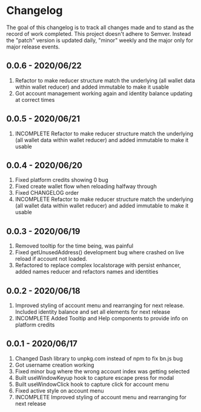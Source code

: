 # Changelog
The goal of this changelog is to track all changes made and to stand as the record of work completed. This project doesn't adhere to Semver. Instead the "patch" version is updated daily, "minor" weekly and the major only for major release events.

## 0.0.6 - 2020/06/22
1. Refactor to make reducer structure match the underlying (all wallet data within wallet reducer) and added immutable to make it usable
2. Got account management working again and identity balance updating at correct times

## 0.0.5 - 2020/06/21
1. INCOMPLETE Refactor to make reducer structure match the underlying (all wallet data within wallet reducer) and added immutable to make it usable

## 0.0.4 - 2020/06/20
1. Fixed platform credits showing 0 bug
2. Fixed create wallet flow when reloading halfway through
3. Fixed CHANGELOG order
4. INCOMPLETE Refactor to make reducer structure match the underlying (all wallet data within wallet reducer) and added immutable to make it usable

## 0.0.3 - 2020/06/19
1. Removed tooltip for the time being, was painful
2. Fixed getUnusedAddress() development bug where crashed on live reload if account not loaded.
3. Refactored to replace complex localstorage with persist enhancer, added names reducer and refactors names and identities

## 0.0.2 - 2020/06/18
1. Improved styling of account menu and rearranging for next release. Included identity balance and set all elements for next release
2. INCOMPLETE Added Tooltip and Help components to provide info on platform credits

## 0.0.1 - 2020/06/17
1. Changed Dash library to unpkg.com instead of npm to fix bn.js bug
2. Got username creation working
3. Fixed minor bug where the wrong account index was getting selected
4. Built useWindowKeyup hook to capture escape press for modal
5. Built useWindowClick hook to capture click for account menu
6. Fixed active style on account menu
7. INCOMPLETE Improved styling of account menu and rearranging for next release

